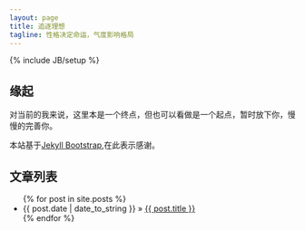 ```yaml
---
layout: page
title: 追逐理想
tagline: 性格决定命运，气度影响格局
---
```

{% include JB/setup %}

## 缘起

对当前的我来说，这里本是一个终点，但也可以看做是一个起点，暂时放下你，慢慢的完善你。

本站基于[Jekyll Bootstrap](http://jekyllbootstrap.com),在此表示感谢。

    
## 文章列表


<ul class="posts">
  {% for post in site.posts %}
    <li><span>{{ post.date | date_to_string }}</span> &raquo; <a href="{{ BASE_PATH }}{{ post.url }}">{{ post.title }}</a></li>
  {% endfor %}
</ul>